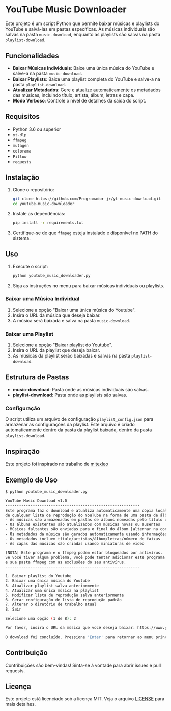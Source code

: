 # YouTube Music Downloader

Este projeto é um script Python que permite baixar músicas e playlists do YouTube e salvá-las em pastas específicas. As músicas individuais são salvas na pasta `music-download`, enquanto as playlists são salvas na pasta `playlist-download`.

## Funcionalidades

- **Baixar Músicas Individuais**: Baixe uma única música do YouTube e salve-a na pasta `music-download`.
- **Baixar Playlists**: Baixe uma playlist completa do YouTube e salve-a na pasta `playlist-download`.
- **Atualizar Metadados**: Gere e atualize automaticamente os metadados das músicas, incluindo título, artista, álbum, letras e capa.
- **Modo Verboso**: Controle o nível de detalhes da saída do script.

## Requisitos

- Python 3.6 ou superior
- `yt-dlp`
- `ffmpeg`
- `mutagen`
- `colorama`
- `Pillow`
- `requests`

## Instalação

1. Clone o repositório:

   ```bash
   git clone https://github.com/Programador-jr/yt-music-download.git
   cd youtube-music-downloader
   ```

2. Instale as dependências:

   ```bash
   pip install -r requirements.txt
   ```

3. Certifique-se de que `ffmpeg` esteja instalado e disponível no PATH do sistema.

## Uso

1. Execute o script:

   ```bash
   python youtube_music_downloader.py
   ```

2. Siga as instruções no menu para baixar músicas individuais ou playlists.

### Baixar uma Música Individual

1. Selecione a opção "Baixar uma única música do Youtube".
2. Insira o URL da música que deseja baixar.
3. A música será baixada e salva na pasta `music-download`.

### Baixar uma Playlist

1. Selecione a opção "Baixar playlist do Youtube".
2. Insira o URL da playlist que deseja baixar.
3. As músicas da playlist serão baixadas e salvas na pasta `playlist-download`.

## Estrutura de Pastas

- **music-download**: Pasta onde as músicas individuais são salvas.
- **playlist-download**: Pasta onde as playlists são salvas.

### Configuração

O script utiliza um arquivo de configuração `playlist_config.json` para armazenar as configurações da playlist. Este arquivo é criado automaticamente dentro da pasta da playlist baixada, dentro da pasta `playlist-download`.

## Inspiração

Este projeto foi inspirado no trabalho de [mitexleo](https://github.com/mitexleo)

## Exemplo de Uso

```bash
$ python youtube_music_downloader.py

YouTube Music Download v1.0
-----------------------------------------------------------
Este programa faz o download e atualiza automaticamente uma cópia local
de qualquer lista de reprodução do YouTube na forma de uma pasta de álbum de música
- As músicas são armazenadas em pastas de álbuns nomeadas pelo título da playlist
- Os álbuns existentes são atualizados com músicas novas ou ausentes
- Músicas faltantes são enviadas para o final do álbum [alternar na configuração]
- Os metadados da música são gerados automaticamente usando informações do vídeo
- Os metadados incluem título/artistas/álbum/letras/número de faixas
- As capas das músicas são criadas usando miniaturas de vídeo

[NOTA] Este programa e o ffmpeg podem estar bloqueados por antivírus.
Se você tiver algum problema, você pode tentar adicionar este programa
e sua pasta ffmpeg com as exclusões do seu antivírus.
-----------------------------------------------------------

1. Baixar playlist do Youtube
2. Baixar uma única música do Youtube
3. Atualizar playlist salva anteriormente
4. Atualizar uma única música na playlist
5. Modificar lista de reprodução salva anteriormente
6. Gerar configuração de lista de reprodução padrão
7. Alterar o diretório de trabalho atual
8. Sair

Selecione uma opção (1 de 8): 2

Por favor, insira o URL da música que você deseja baixar: https://www.youtube.com/watch?v=exemplo

O download foi concluído. Pressione 'Enter' para retornar ao menu principal ou feche esta janela para finalizar.
```

## Contribuição

Contribuições são bem-vindas! Sinta-se à vontade para abrir issues e pull requests.

## Licença

Este projeto está licenciado sob a licença MIT. Veja o arquivo [LICENSE](LICENSE) para mais detalhes.